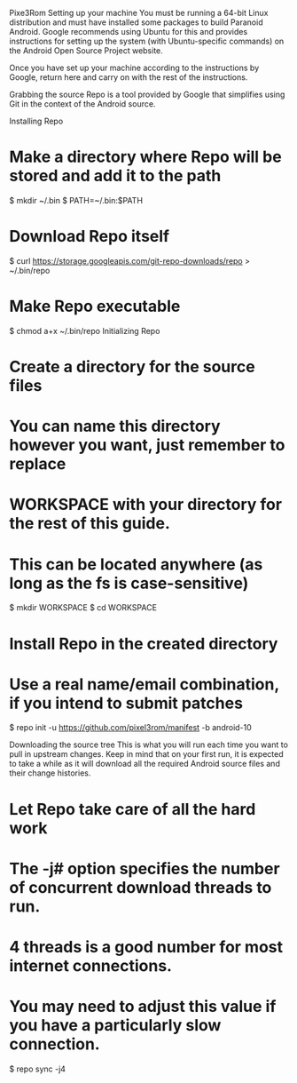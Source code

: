 Pixe3Rom
Setting up your machine
You must be running a 64-bit Linux distribution and must have installed some packages to build Paranoid Android. Google recommends using Ubuntu for this and provides instructions for setting up the system (with Ubuntu-specific commands) on the Android Open Source Project website.

Once you have set up your machine according to the instructions by Google, return here and carry on with the rest of the instructions.

Grabbing the source
Repo is a tool provided by Google that simplifies using Git in the context of the Android source.

Installing Repo
# Make a directory where Repo will be stored and add it to the path
$ mkdir ~/.bin
$ PATH=~/.bin:$PATH

# Download Repo itself
$ curl https://storage.googleapis.com/git-repo-downloads/repo > ~/.bin/repo

# Make Repo executable
$ chmod a+x ~/.bin/repo
Initializing Repo
# Create a directory for the source files
# You can name this directory however you want, just remember to replace
# WORKSPACE with your directory for the rest of this guide.
# This can be located anywhere (as long as the fs is case-sensitive)
$ mkdir WORKSPACE
$ cd WORKSPACE

# Install Repo in the created directory
# Use a real name/email combination, if you intend to submit patches
$ repo init -u https://github.com/pixel3rom/manifest -b android-10

Downloading the source tree
This is what you will run each time you want to pull in upstream changes. Keep in mind that on your first run, it is expected to take a while as it will download all the required Android source files and their change histories.

# Let Repo take care of all the hard work
#
# The -j# option specifies the number of concurrent download threads to run.
# 4 threads is a good number for most internet connections.
# You may need to adjust this value if you have a particularly slow connection.
$ repo sync -j4
